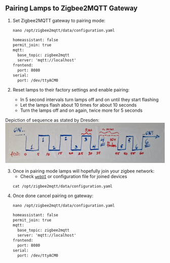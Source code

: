 ## Pairing Lamps to Zigbee2MQTT Gateway


1. Set Zigbee2MQTT gateway to pairing mode:
   ```
   nano /opt/zigbee2mqtt/data/configuration.yaml
   ```
   ```
   homeassistant: false
   permit_join: true
   mqtt:
     base_topic: zigbee2mqtt
     server: 'mqtt://localhost'
   frontend:
     port: 8080
   serial:
     port: /dev/ttyACM0
   ```
   
   
2. Reset lamps to their factory settings and enable pairing:
    
   - In 5 second intervals turn lamps off and on until they start flashing
   - Let the lamps flash about 10 times for about 10 seconds
   - Turn the lamps off and on again, twice more for 5 seconds

  Depiction of sequence as stated by Dresden:
     ![Factory Reset of Zigbee Lamp](https://raw.githubusercontent.com/gatnalysing/zigbee-mqtt-python/main/pictures/factoryresetlamp.jpeg)


3. Once in pairing mode lamps will hopefully join your zigbee network:
   - Check  [`webUI`](http://10.0.0.X:8080/) or configuration file for joined devices
   ```
   cat /opt/zigbee2mqtt/data/configuration.yaml
   ```
4. Once done cancel pairing on gateway:
   ```
   nano /opt/zigbee2mqtt/data/configuration.yaml
   ```
   ```
   homeassistant: false
   permit_join: true
   mqtt:
     base_topic: zigbee2mqtt
     server: 'mqtt://localhost'
   frontend:
     port: 8080
   serial:
     port: /dev/ttyACM0
   ```
